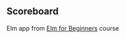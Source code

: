 ## Scoreboard

Elm app from [Elm for Beginners](https://courses.knowthen.com/p/elm-for-beginners) course
